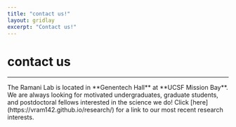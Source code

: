 ```yaml
---
title: "contact us!"
layout: gridlay
excerpt: "Contact us!"
---
```


# **contact us**
<hr>
The Ramani Lab is located in **Genentech Hall** at **UCSF Mission Bay**. We are always looking for motivated undergraduates, graduate students, and postdoctoral fellows interested in the science we do! Click [here](https://vram142.github.io/research/) for a link to our most recent research interests.
